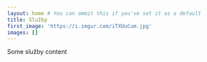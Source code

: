 ```yaml
---
layout: home # You can ommit this if you've set it as a default
title: Služby
first_image: 'https://i.imgur.com/iTXUuCum.jpg'
images: []
---
```


Some služby content
